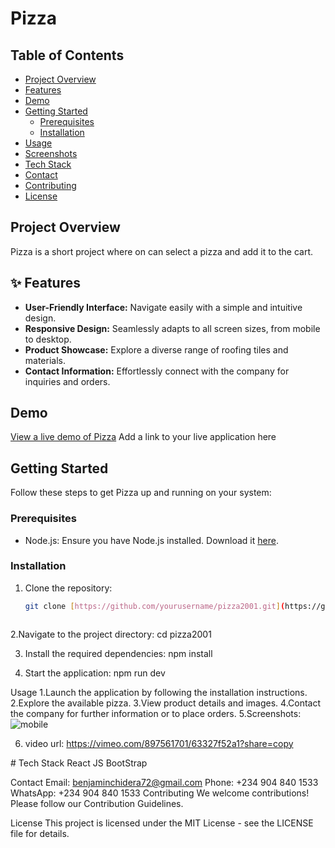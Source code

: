 #  Pizza 

##  Table of Contents

- [Project Overview](#project-overview)
- [Features](#features)
- [Demo](#demo)
- [Getting Started](#getting-started)
    - [Prerequisites](#prerequisites)
    - [Installation](#installation)
- [Usage](#usage)
- [Screenshots](#screenshots)
- [Tech Stack](#tech-stack)
- [Contact](#contact)
- [Contributing](#contributing)
- [License](#license)

##  Project Overview

Pizza is a short project where on can select a pizza and add it to the cart.

## ✨ Features

- **User-Friendly Interface:** Navigate easily with a simple and intuitive design.
- **Responsive Design:** Seamlessly adapts to all screen sizes, from mobile to desktop.
- **Product Showcase:** Explore a diverse range of roofing tiles and materials.
- **Contact Information:** Effortlessly connect with the company for inquiries and orders.

##  Demo

[View a live demo of Pizza](https://pizza2001.netlify.app/)  Add a link to your live application here

##  Getting Started

Follow these steps to get Pizza up and running on your system:

### Prerequisites

- Node.js: Ensure you have Node.js installed. Download it [here](https://nodejs.org/).

### Installation

1. Clone the repository:

   ```bash
   git clone [https://github.com/yourusername/pizza2001.git](https://github.com/yourusername/pizza2001.git)



2.Navigate to the project directory:  cd pizza2001

3. Install the required dependencies: npm install

4. Start the application: npm run dev 

Usage
1.Launch the application by following the installation instructions.
2.Explore the available pizza.
3.View product details and images.
4.Contact the company for further information or to place orders.
5.Screenshots: ![mobile](https://github.com/Benjamin-chidera/pizza/assets/136095035/7c4c8bd6-fdd1-4f08-870a-31199c198a19)

6. video url: https://vimeo.com/897561701/63327f52a1?share=copy


️#   Tech Stack
React JS
BootStrap


Contact
Email: benjaminchidera72@gmail.com
Phone: +234 904 840 1533
WhatsApp: +234 904 840 1533
Contributing
We welcome contributions! Please follow our Contribution Guidelines.

License
This project is licensed under the MIT License - see the LICENSE file for details.
